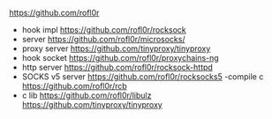 https://github.com/rofl0r
- hook impl
https://github.com/rofl0r/rocksock
- server
https://github.com/rofl0r/microsocks/
- proxy server
https://github.com/tinyproxy/tinyproxy
- hook socket
https://github.com/rofl0r/proxychains-ng
- http server
https://github.com/rofl0r/rocksock-httpd
- SOCKS v5 server
https://github.com/rofl0r/rocksocks5
-compile c
https://github.com/rofl0r/rcb
- c lib
https://github.com/rofl0r/libulz
https://github.com/tinyproxy/tinyproxy